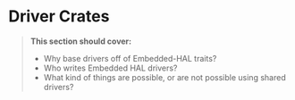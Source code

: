 # Driver Crates

> **This section should cover:**
>
> * Why base drivers off of Embedded-HAL traits?
> * Who writes Embedded HAL drivers?
> * What kind of things are possible, or are not possible using shared drivers?